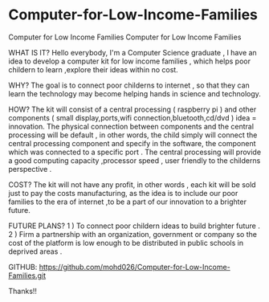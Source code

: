 Computer-for-Low-Income-Families
================================

Computer for Low Income Families
Computer for Low Income Families

WHAT IS IT? 
Hello everybody, I'm a  Computer Science graduate , I have an idea to 
develop a computer kit for low income families , which helps poor childern to learn ,explore their ideas within no cost. 

WHY? 
The goal is to connect poor childerns  to internet , so that they can learn the technology may become helping hands in science and technology.

HOW? 
The kit will consist of a central processing ( raspberry pi ) and other  components ( small display,ports,wifi connection,bluetooth,cd/dvd ) idea = innovation. 
The physical connection between components and the central processing will be default , in other words, the child simply will connect the central processing component 
and specify in the software, the component which was connected to a specific port . 
The central processing will provide a good computing capacity ,processor speed , user friendly to the childerns perspective . 

COST? 
The kit will not have any profit, in other words , each kit will be sold just to pay the costs manufacturing, as the idea is to include our poor families to the era of internet ,to be a part of our innovation to a brighter future. 

FUTURE PLANS? 
1 ) To connect poor childern ideas to build brighter future . 
2 ) Firm a partnership with an organization, government or company so the cost of the platform is low enough to be distributed in public schools in deprived areas .

GITHUB: https://github.com/mohd026/Computer-for-Low-Income-Families.git

Thanks!!
